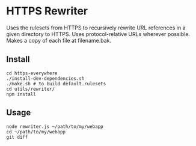 # HTTPS Rewriter

Uses the rulesets from HTTPS to recursively rewrite URL references in a
given directory to HTTPS. Uses protocol-relative URLs wherever possible.
Makes a copy of each file at filename.bak.

## Install

```Shell
cd https-everywhere
./install-dev-dependencies.sh
./make.sh # to build default.rulesets
cd utils/rewriter/
npm install
```

## Usage

```Shell
node rewriter.js ~/path/to/my/webapp
cd ~/path/to/my/webapp
git diff
```
